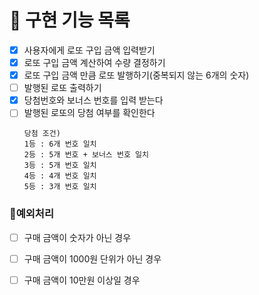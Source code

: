 # 🎯 구현 기능 목록
- [x] 사용자에게 로또 구입 금액 입력받기
- [x] 로또 구입 금액 계산하여 수량 결정하기
- [x] 로또 구입 금액 만큼 로또 발행하기(중복되지 않는 6개의 숫자)
- [ ] 발행된 로또 출력하기 
- [x] 당첨번호와 보너스 번호를 입력 받는다
- [ ] 발행된 로또의 당첨 여부를 확인한다
    ````
    당첨 조건)
    1등 : 6개 번호 일치
    2등 : 5개 번호 + 보너스 번호 일치
    3등 : 5개 번호 일치
    4등 : 4개 번호 일치
    5등 : 3개 번호 일치 
    ````
###  🚫예외처리

- [ ] 구매 금액이 숫자가 아닌 경우
- [ ] 구매 금액이 1000원 단위가 아닌 경우
- [ ] 구매 금액이 10만원 이상일 경우
  
